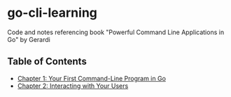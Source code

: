 # go-cli-learning
Code and notes referencing book "Powerful Command Line Applications in Go" by Gerardi

## Table of Contents
- [Chapter 1: Your First Command-Line Program in Go](chapter_1/README.md)
- [Chapter 2: Interacting with Your Users](chapter_2/README.md)